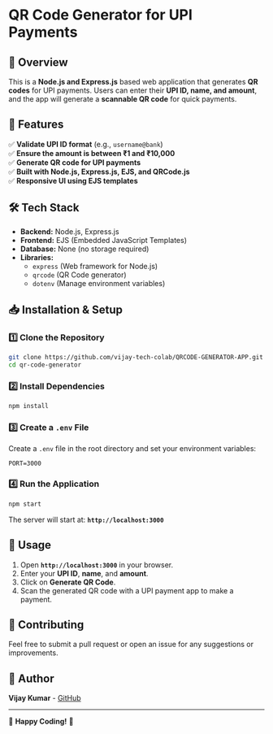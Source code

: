 # QR Code Generator for UPI Payments

## 📌 Overview
This is a **Node.js and Express.js** based web application that generates **QR codes** for UPI payments. Users can enter their **UPI ID, name, and amount**, and the app will generate a **scannable QR code** for quick payments.

## 🚀 Features
✅ **Validate UPI ID format** (e.g., `username@bank`)<br>
✅ **Ensure the amount is between ₹1 and ₹10,000**<br>
✅ **Generate QR code for UPI payments**<br>
✅ **Built with Node.js, Express.js, EJS, and QRCode.js**<br>
✅ **Responsive UI using EJS templates**<br>

## 🛠️ Tech Stack
- **Backend:** Node.js, Express.js
- **Frontend:** EJS (Embedded JavaScript Templates)
- **Database:** None (no storage required)
- **Libraries:**
  - `express` (Web framework for Node.js)
  - `qrcode` (QR Code generator)
  - `dotenv` (Manage environment variables)

## 📥 Installation & Setup
### 1️⃣ Clone the Repository
```sh
git clone https://github.com/vijay-tech-colab/QRCODE-GENERATOR-APP.git
cd qr-code-generator
```
### 2️⃣ Install Dependencies
```sh
npm install
```
### 3️⃣ Create a `.env` File
Create a `.env` file in the root directory and set your environment variables:
```
PORT=3000
```
### 4️⃣ Run the Application
```sh
npm start
```
The server will start at: **`http://localhost:3000`**

## 📌 Usage
1. Open **`http://localhost:3000`** in your browser.
2. Enter your **UPI ID**, **name**, and **amount**.
3. Click on **Generate QR Code**.
4. Scan the generated QR code with a UPI payment app to make a payment.


## 🤝 Contributing
Feel free to submit a pull request or open an issue for any suggestions or improvements.

## 🌟 Author
**Vijay Kumar** - [GitHub](https://github.com/vijay-tech-colab)

---
🚀 **Happy Coding!** 🚀

